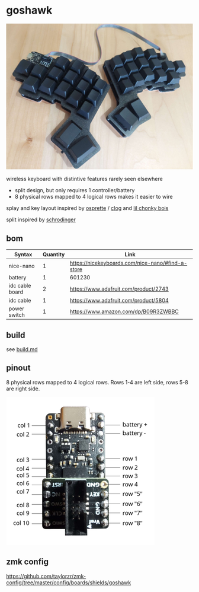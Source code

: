 # goshawk

![goshawk](./img/goshawk.jpg)

wireless keyboard with distintive features rarely seen elsewhere

* split design, but only requires 1 controller/battery
* 8 physical rows mapped to 4 logical rows makes it easier to wire

splay and key layout inspired by [osprette](https://github.com/smores56/osprette) / [clog](https://github.com/smores56/clog-v2) and [lil chonky bois](https://github.com/sanderboer/chonkybois)

split inspired by [schrodinger](https://www.reddit.com/r/MechanicalKeyboards/comments/yrse5t/the_schrodinger_a_keyboard_thats_both_wired_and/)

## bom

| Syntax          | Quantity    | Link                                              |
| -----------     | ----------- | ----                                              |
| nice-nano       | 1           | https://nicekeyboards.com/nice-nano/#find-a-store |
| battery         | 1           | 601230                                            |
| idc cable board | 2           | https://www.adafruit.com/product/2743             |
| idc cable       | 1           | https://www.adafruit.com/product/5804             |
| power switch    | 1           | https://www.amazon.com/dp/B09R3ZWBBC              |

## build

see [build.md](./build.md)


## pinout

8 physical rows mapped to 4 logical rows. Rows 1-4 are left side, rows 5-8 are right side.

![pinout](./img/pinout.png)

## zmk config

https://github.com/taylorzr/zmk-config/tree/master/config/boards/shields/goshawk
